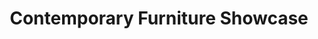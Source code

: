 ---
title: "Contemporary Furniture Showcase"
url: /boardman/contemporary-furniture-showcase/
shop: Möbel
---